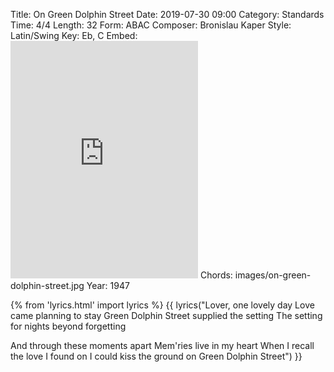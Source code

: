 Title: On Green Dolphin Street
Date: 2019-07-30 09:00
Category: Standards
Time: 4/4
Length: 32
Form: ABAC
Composer: Bronislau Kaper
Style: Latin/Swing
Key: Eb, C
Embed: <iframe src="https://open.spotify.com/embed/playlist/6WHBy1s2wVgLdZP0tYmXwo" width="300" height="380" frameborder="0" allowtransparency="true" allow="encrypted-media"></iframe>
Chords: images/on-green-dolphin-street.jpg
Year: 1947

{% from 'lyrics.html' import lyrics %}
{{ lyrics("Lover, one lovely day
Love came planning to stay
Green Dolphin Street supplied the setting
The setting for nights beyond forgetting

And through these moments apart
Mem'ries live in my heart
When I recall the love I found on
I could kiss the ground on
Green Dolphin Street") }}
